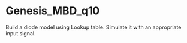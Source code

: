 # Genesis_MBD_q10
Build a diode model using Lookup table.
Simulate it with an appropriate input signal. 
